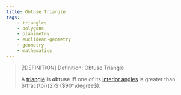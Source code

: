 ```yaml
---
title: Obtuse Triangle
tags:
    - triangles
    - polygons
    - planimetry
    - euclidean-geometry
    - geometry
    - mathematics
---
```


>[!DEFINITION] Definition: Obtuse Triangle
>
>A [triangle](Triangles.md) is **obtuse** iff one of its [interior angles](../Polygons.md) is greater than $\frac{\pi}{2}$ ($90^\degree$).
>
